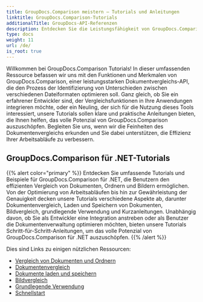 ```yaml
---
title: GroupDocs.Comparison meistern – Tutorials und Anleitungen
linktitle: GroupDocs.Comparison-Tutorials
additionalTitle: GroupDocs-API-Referenzen
description: Entdecken Sie die Leistungsfähigkeit von GroupDocs.Comparison durch unsere Tutorials! Erfahren Sie, wie Sie diese API für einen effizienten Dokumentenvergleich integrieren und nutzen.
type: docs
weight: 11
url: /de/
is_root: true
---
```


Willkommen bei GroupDocs.Comparison Tutorials! In dieser umfassenden Ressource befassen wir uns mit den Funktionen und Merkmalen von GroupDocs.Comparison, einer leistungsstarken Dokumentvergleichs-API, die den Prozess der Identifizierung von Unterschieden zwischen verschiedenen Dateiformaten optimieren soll. Ganz gleich, ob Sie ein erfahrener Entwickler sind, der Vergleichsfunktionen in Ihre Anwendungen integrieren möchte, oder ein Neuling, der sich für die Nutzung dieses Tools interessiert, unsere Tutorials sollen klare und praktische Anleitungen bieten, die Ihnen helfen, das volle Potenzial von GroupDocs.Comparison auszuschöpfen. Begleiten Sie uns, wenn wir die Feinheiten des Dokumentenvergleichs erkunden und Sie dabei unterstützen, die Effizienz Ihrer Arbeitsabläufe zu verbessern.

## GroupDocs.Comparison für .NET-Tutorials
{{% alert color="primary" %}}
Entdecken Sie umfassende Tutorials und Beispiele für GroupDocs.Comparison für .NET, die Benutzern den effizienten Vergleich von Dokumenten, Ordnern und Bildern ermöglichen. Von der Optimierung von Arbeitsabläufen bis hin zur Gewährleistung der Genauigkeit decken unsere Tutorials verschiedene Aspekte ab, darunter Dokumentenvergleich, Laden und Speichern von Dokumenten, Bildvergleich, grundlegende Verwendung und Kurzanleitungen. Unabhängig davon, ob Sie als Entwickler eine Integration anstreben oder als Benutzer die Dokumentenverwaltung optimieren möchten, bieten unsere Tutorials Schritt-für-Schritt-Anleitungen, um das volle Potenzial von GroupDocs.Comparison für .NET auszuschöpfen.
{{% /alert %}}

Dies sind Links zu einigen nützlichen Ressourcen:
 
- [Vergleich von Dokumenten und Ordnern](./net/documents-and-folder-comparison/)
- [Dokumentenvergleich](./net/document-comparison/)
- [Dokumente laden und speichern](./net/loading-and-saving-documents/)
- [Bildvergleich](./net/image-comparison/)
- [Grundlegende Verwendung](./net/basic-usage/)
- [Schnellstart](./net/quick-start/)

